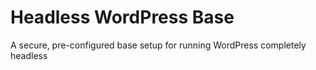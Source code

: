 # Headless WordPress Base

A secure, pre-configured base setup for running WordPress completely headless